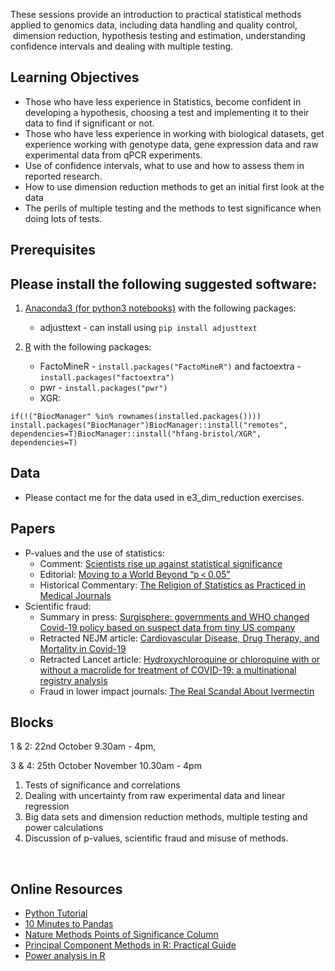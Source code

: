 These sessions provide an introduction to practical statistical methods
applied to genomics data, including data handling and quality control,
 dimension reduction, hypothesis testing and estimation, understanding
confidence intervals and dealing with multiple testing.

Learning Objectives
-------------------

-   Those who have less experience in Statistics, become confident in
    developing a hypothesis, choosing a test and implementing it to
    their data to find if significant or not.
-   Those who have less experience in working with biological datasets,
    get experience working with genotype data, gene expression data and
    raw experimental data from qPCR experiments.
-   Use of confidence intervals, what to use and how to assess them in
    reported research.
-   How to use dimension reduction methods to get an initial first look
    at the data
-   The perils of multiple testing and the methods to test significance
    when doing lots of tests.

Prerequisites
-------------

Please install the following suggested software:
------------------------------------------------

1.  [Anaconda3 (for python3
    notebooks)](https://www.anaconda.com/download/) with the following
    packages:
    -   adjusttext - can install using `pip install adjusttext`

2.  [R](https://www.r-project.org/) with the following packages:
    -   FactoMineR - `install.packages("FactoMineR")` and factoextra -
        `install.packages("factoextra")`
    -   pwr - `install.packages("pwr")`
    -   XGR:

<!-- -->

    if(!("BiocManager" %in% rownames(installed.packages()))) install.packages("BiocManager")BiocManager::install("remotes", dependencies=T)BiocManager::install("hfang-bristol/XGR", dependencies=T)

Data
----

-   Please contact me for the data used in e3\_dim\_reduction exercises.

Papers
------

-   P-values and the use of statistics:
    -   Comment: [Scientists rise up against statistical
        significance](https://www.nature.com/articles/d41586-019-00857-9)
    -   Editorial: [Moving to a World Beyond
        “p \< 0.05”](https://www.tandfonline.com/doi/full/10.1080/00031305.2019.1583913)
    -   Historical Commentary: [The Religion of Statistics as Practiced
        in Medical
        Journals](https://www.tandfonline.com/doi/abs/10.1080/00031305.1985.10479435)
-   Scientific fraud:
    -   Summary in press: [Surgisphere: governments and WHO changed
        Covid-19 policy based on suspect data from tiny US
        company](https://www.theguardian.com/world/2020/jun/03/covid-19-surgisphere-who-world-health-organization-hydroxychloroquine)
    -   Retracted NEJM article: [Cardiovascular Disease, Drug Therapy,
        and Mortality in
        Covid-19](https://www.nejm.org/doi/full/10.1056/NEJMoa2007621)
    -   Retracted Lancet article: [Hydroxychloroquine or chloroquine
        with or without a macrolide for treatment of COVID-19: a
        multinational registry
        analysis](https://doi.org/10.1016/S0140-6736(20)31180-6)
    -   Fraud in lower impact journals: [The Real Scandal About Ivermectin](https://www.theatlantic.com/science/archive/2021/10/ivermectin-research-problems/620473/)

[](https://github.com/jpwhalley/GMS_Stats_Course/tree/master/1_Introduction_to_Statistics#blocks)Blocks
-------------------------------------------------------------------------------------------------------

1 & 2: 22nd October 9.30am - 4pm,

3 & 4: 25th October November 10.30am - 4pm

1.  Tests of significance and correlations
2.  Dealing with uncertainty from raw experimental data and linear
    regression
3.  Big data sets and dimension reduction methods, multiple testing and
    power calculations
4.  Discussion of p-values, scientific fraud and misuse of methods.

 

[](https://github.com/jpwhalley/GMS_Stats_Course/tree/master/1_Introduction_to_Statistics#online-resources)Online Resources
---------------------------------------------------------------------------------------------------------------------------

-   [Python Tutorial](https://www.learnpython.org/)
-   [10 Minutes to
    Pandas](https://pandas.pydata.org/pandas-docs/stable/10min.html)
-   [Nature Methods Points of Significance
    Column](https://www.nature.com/collections/qghhqm/pointsofsignificance)
-   [Principal Component Methods in R: Practical
    Guide](http://www.sthda.com/english/articles/31-principal-component-methods-in-r-practical-guide/112-pca-principal-component-analysis-essentials/#biplot)
-   [Power analysis in R](https://www.statmethods.net/stats/power.html)
